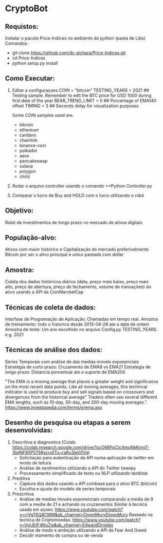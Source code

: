 # CryptoBot

## Requistos:
Instalar o pacote Price-Indices no ambiente do python (pasta de Libs)
Comandos:
- git clone https://github.com/dc-aichara/Price-Indices.git
- cd Price-Indices
- python setup.py install

## Como Executar:
1. Editar a configuraçoes
        COIN = "bitcoin"
        TESTING_YEARS = 2021  ## Testing sample. Remember to edit the BTC price for USD 1000 during first date of the year
        BEAR_TREND_LIMIT = 0  ## Porcentage of EMA140 offset
        TIMING = 3            ## Seconds delay for visualization purposes
    
    Some COIN samples used are:
	- bitcoin
    - ethereum
    - cardano
    - chainlink
    - binance-coin
    - polkadot
    - aave
    - pancakeswap
    - solana
    - polygon
    - chiliz
2. Rodar o arquivo controller usando o comando >>Python Controller.py
3. Comparar o lucro de Buy and HOLD com o lucro utilizando o robô

## Objetivo: 
Robô de investimentos de longo prazo no mercado de ativos digitais

## População-alvo: 
Ativos com maior histórico e Capitalização do mercado preferivelmente Bitcoin por ser o ativo principal e unico pareado com dollar

## Amostra: 
Coleta dos dados históricos diários (data, preço mais baixo, preço mais alto, preço de abertura, preço de fechamento, volume de transações) do ativo usando a API da CoinMarcketCap

## Técnicas de coleta de dados: 
Interfase de Programação de Aplicação: Chamadas em tempo real.
Amostra de treinamento: todo o historico desde 2013-04-28 ate a data de ontem
Amostra de teste: Um ano escolhido no arquivo Config.py TESTING_YEARS. e.g. 2021

## Técnicas de análise dos dados: 
Series Temporais com análise de das medias moveis exponenciais
Estrategia de curto prazo: Cruzamento de EMA9 vs EMA21
Estrategia de longo prazo: Distancia porcentual ate o suporte de EMA200

"The EMA is a moving average that places a greater weight and significance on the most recent data points.
Like all moving averages, this technical indicator is used to produce buy and sell signals based on crossovers and divergences from the historical average"
Traders often use several different EMA lengths, such as 10-day, 50-day, and 200-day moving averages.". https://www.investopedia.com/terms/e/ema.asp

## Desenho de pesquisa ou etapas a serem desenvolvidas:
1.	Descritiva e diagnostica (Colab: https://colab.research.google.com/drive/1scO6BFpCjc4moNkKmgT-3lqlNF85P579#scrollTo=raRu3jeVifVq)
	- Solicitação para autenticação da API numa aplicação de twitter em modo de leitura
	- Análise de sentimentos utilizando a API do Twitter tweepy 
	- Processamento simplificado de texto ou NLP utilizando textblob
2.	Preditiva
	- Captura dos dados usando a API coinbase para o ativo BTC (bitcoin)
	- Escolha e ajuste do modelo de series temporais
3.	Prescritiva
	- Análise de medias moveis exponenciais comparando a media de 9 com a media de 21 e achando os cruzamentos
    Similar à tecnica usada em açoes: https://www.youtube.com/watch?v=rrVgT6Q8CMM&ab_channel=DiogoMuryDiogoMury 
    Baseado na tecnica de Criptomoedas: https://www.youtube.com/watch?v=VpUEtF4NuZw&ab_channel=EdwardOrnelas
	- Análise de medo e ambição utilizando a API de Fear And Greed
	- Decidir momento de compra ou de venda
